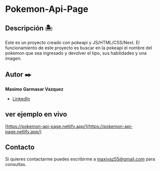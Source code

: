 # Pokemon-Api-Page

## Descripción 🏝

Este es un proyecto creado con pokeapi y JS/HTML/CSS/Next.
El funcionamiento de este proyecto es buscar en la pokeapi el nombre del pokemon que sea ingresado y devolver el tipo, sus habilidades y una imagen.

## Autor ✒️
**Maximo Garmasar Vazquez**

* [LinkedIn](https://www.linkedin.com/in/maximogarmasarvazquez/)

## ver ejemplo en vivo
[https://pokemon-api-page.netlify.app/](https://pokemon-api-page.netlify.app/)

## Contacto
Si quieres contactarme puedes escribirme a maxivaz55@gmail.com para consultas.
